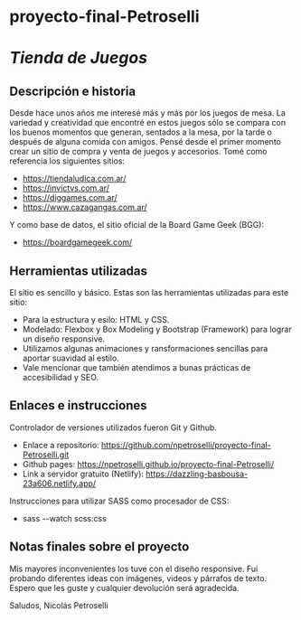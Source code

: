 # proyecto-final-Petroselli

# _Tienda de Juegos_

## Descripción e historia

Desde hace unos años me interesé más y más por los juegos de mesa. La variedad y creatividad que encontré en estos juegos sólo se compara con los buenos momentos que generan, sentados a la mesa, por la tarde o después de alguna comida con amigos.
Pensé desde el primer momento crear un sitio de compra y venta de juegos y accesorios. Tomé como referencia los siguientes sitios:

- https://tiendaludica.com.ar/
- https://invictvs.com.ar/
- https://diggames.com.ar/
- https://www.cazagangas.com.ar/

Y como base de datos, el sitio oficial de la Board Game Geek (BGG):
- https://boardgamegeek.com/

## Herramientas utilizadas

El sitio es sencillo y básico. Estas son las herramientas utilizadas para este sitio:
- Para la estructura y esilo: HTML y CSS.
- Modelado: Flexbox y Box Modeling y Bootstrap (Framework) para lograr un diseño responsive.
- Utilizamos algunas animaciones y ransformaciones sencillas para aportar suavidad al estilo.
- Vale mencionar que también atendimos a bunas prácticas de accesibilidad y SEO.

## Enlaces e instrucciones

Controlador de versiones utilizados fueron Git y Github. 
- Enlace a repositorio: https://github.com/npetroselli/proyecto-final-Petroselli.git
- Github pages: https://npetroselli.github.io/proyecto-final-Petroselli/
- Link a servidor gratuito (Netlify): https://dazzling-basbousa-23a606.netlify.app/

Instrucciones para utilizar SASS como procesador de CSS:
- sass --watch scss:css

## Notas finales sobre el proyecto

Mis mayores inconvenientes los tuve con el diseño responsive. Fui probando diferentes ideas con imágenes, videos y párrafos de texto.
Espero que les guste y cualquier devolución será agradecida.

Saludos,
Nicolás Petroselli

